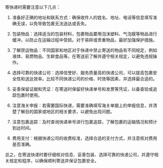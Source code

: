 
寄快递时需要注意以下几点：

1. 准备好正确的地址和联系方式：确保收件人的姓名、地址、电话等信息填写准确无误，以免导致包裹无法送达或丢失。

2. 包装物品：选择适当的包装材料，包裹物品要用泡沫塑料、气泡膜等物品进行缓冲，以防止在运输过程中受损。对于易碎或贵重物品，最好加强保护措施。

3. 了解禁运物品：不同国家和地区对于快递中禁止寄送的物品有不同规定，例如液体、易燃物品、生鲜食品等。在寄送前了解并遵守相关规定，以避免违规操作。

4. 选择可靠的快递公司：选择信誉好、服务质量高的快递公司，可以提高包裹安全性和送达效率。比较不同快递公司的价格、时效等因素，并选择最合适的。

5. 妥善保留证据和凭证：在寄送时保留好快递单号和发票等凭证，以备查验或追踪包裹时使用。

6. 注意海关申报：若需要国际快递，需要准确填写海关单据上的申报信息，并清楚了解目的国家或地区的相关要求，以避免出现问题。

7. 注意包裹追踪：及时查询快递单号进行包裹追踪，了解包裹的运输情况和预计到达时间。

8. 费用支付：根据快递公司的收费标准，选择合适的支付方式，并注意核对费用是否准确。

总之，在寄送快递时要仔细核对信息、妥善包装、选择可靠的快递公司，并遵守相关规定和程序，以确保顺利寄送并保证包裹安全。